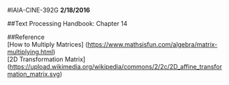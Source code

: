 #IAIA-CINE-392G
**2/18/2016**
  
##Text
Processing Handbook: Chapter 14 

##Reference  
[How to Multiply Matrices]
(https://www.mathsisfun.com/algebra/matrix-multiplying.html)  
[2D Transformation Matrix]
(https://upload.wikimedia.org/wikipedia/commons/2/2c/2D_affine_transformation_matrix.svg)